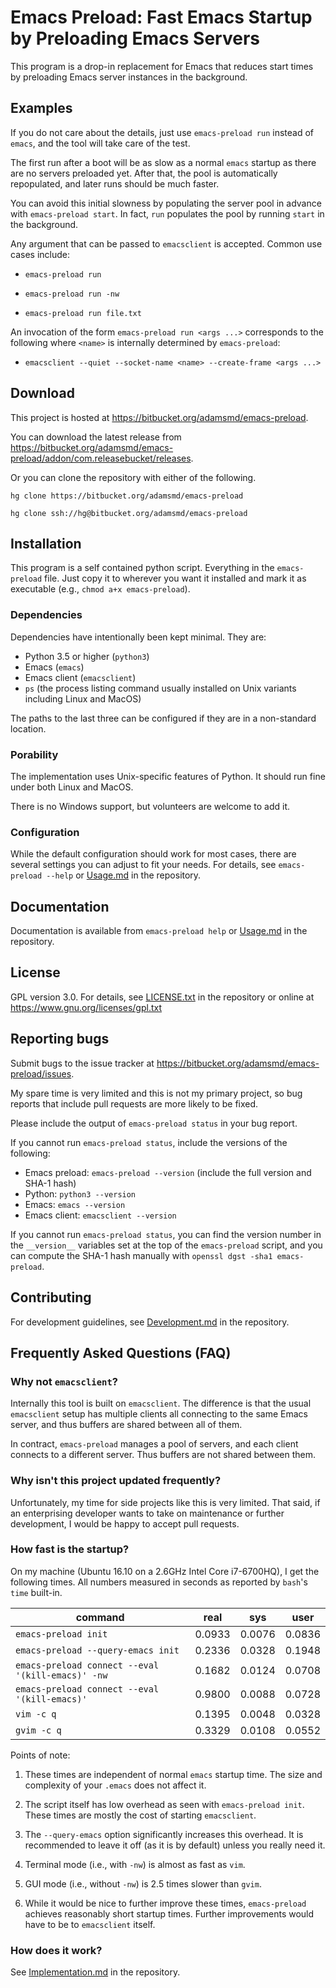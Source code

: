 # Emacs Preload: Fast Emacs Startup by Preloading Emacs Servers

This program is a drop-in replacement for Emacs that reduces start
times by preloading Emacs server instances in the background.

## Examples

If you do not care about the details, just use `emacs-preload run`
instead of `emacs`, and the tool will take care of the test.

The first run after a boot will be as slow as a normal `emacs`
startup as there are no servers preloaded yet.  After that, the
pool is automatically repopulated, and later runs should be much
faster.

You can avoid this initial slowness by populating the server pool
in advance with `emacs-preload start`.  In fact, `run` populates
the pool by running `start` in the background.

Any argument that can be passed to `emacsclient` is accepted.
Common use cases include:

- `emacs-preload run`

- `emacs-preload run -nw`

- `emacs-preload run file.txt`

An invocation of the form `emacs-preload run <args ...>`
corresponds to the following where `<name>` is internally
determined by `emacs-preload`:

- `emacsclient --quiet --socket-name <name> --create-frame <args ...>`

## Download

This project is hosted at
<https://bitbucket.org/adamsmd/emacs-preload>.

You can download the latest release from
<https://bitbucket.org/adamsmd/emacs-preload/addon/com.releasebucket/releases>.

Or you can clone the repository with either of the following.

```hg clone https://bitbucket.org/adamsmd/emacs-preload```

```hg clone ssh://hg@bitbucket.org/adamsmd/emacs-preload```

## Installation

This program is a self contained python script.  Everything in the
`emacs-preload` file.  Just copy it to wherever you want it installed and mark
it as executable (e.g., `chmod a+x emacs-preload`).

### Dependencies

Dependencies have intentionally been kept minimal.  They are:

- Python 3.5 or higher (`python3`)
- Emacs (`emacs`)
- Emacs client (`emacsclient`)
- `ps` (the process listing command usually installed on Unix variants
  including Linux and MacOS)

The paths to the last three can be configured if they are in a non-standard
location.

### Porability

The implementation uses Unix-specific features of Python.  It should run fine
under both Linux and MacOS.

There is no Windows support, but volunteers are welcome to add it.

### Configuration

While the default configuration should work for most cases, there are several
settings you can adjust to fit your needs.  For details, see `emacs-preload
--help` or [Usage.md](Usage.md) in the repository.

## Documentation

Documentation is available from `emacs-preload help` or [Usage.md](Usage.md)
in the repository.

## License

GPL version 3.0.  For details, see [LICENSE.txt](LICENSE.txt) in the
repository or online at <https://www.gnu.org/licenses/gpl.txt>

## Reporting bugs

Submit bugs to the issue tracker at
<https://bitbucket.org/adamsmd/emacs-preload/issues>.

My spare time is very limited and this is not my primary project, so bug
reports that include pull requests are more likely to be fixed.

Please include the output of `emacs-preload status` in your bug report.

If you cannot run `emacs-preload status`, include the versions of the
following:

- Emacs preload: `emacs-preload --version` (include the full version and SHA-1 hash)
- Python: `python3 --version`
- Emacs: `emacs --version`
- Emacs client: `emacsclient --version`

If you cannot run `emacs-preload status`, you can find the version number in
the `__version__` variables set at the top of the `emacs-preload` script, and
you can compute the SHA-1 hash manually with `openssl dgst -sha1
emacs-preload`.

## Contributing

For development guidelines, see [Development.md](Development.md) in the
repository.

## Frequently Asked Questions (FAQ)

### Why not `emacsclient`?

Internally this tool is built on `emacsclient`.  The difference is that the
usual `emacsclient` setup has multiple clients all connecting to the same
Emacs server, and thus buffers are shared between all of them.

In contract, `emacs-preload` manages a pool of servers, and each client
connects to a different server.  Thus buffers are not shared between them.

### Why isn't this project updated frequently?

Unfortunately, my time for side projects like this is very limited.  That
said, if an enterprising developer wants to take on maintenance or further
development, I would be happy to accept pull requests.

### How fast is the startup?

On my machine (Ubuntu 16.10 on a 2.6GHz Intel Core i7-6700HQ), I get the
following times.  All numbers measured in seconds as reported by `bash`'s
`time` built-in.

command                                           | real   | sys    | user
--------------------------------------------------|--------|--------|-------
`emacs-preload init`                              | 0.0933 | 0.0076 | 0.0836
`emacs-preload --query-emacs init`                | 0.2336 | 0.0328 | 0.1948
`emacs-preload connect --eval '(kill-emacs)' -nw` | 0.1682 | 0.0124 | 0.0708
`emacs-preload connect --eval '(kill-emacs)'`     | 0.9800 | 0.0088 | 0.0728
`vim -c q`                                        | 0.1395 | 0.0048 | 0.0328
`gvim -c q`                                       | 0.3329 | 0.0108 | 0.0552

Points of note:

1. These times are independent of normal `emacs` startup time.  The size and
   complexity of your `.emacs` does not affect it.

2. The script itself has low overhead as seen with `emacs-preload init`.
   These times are mostly the cost of starting `emacsclient`.

3. The `--query-emacs` option significantly increases this overhead.  It is
   recommended to leave it off (as it is by default) unless you really need
   it.

4. Terminal mode (i.e., with `-nw`) is almost as fast as `vim`.

5. GUI mode (i.e., without `-nw`) is 2.5 times slower than `gvim`.

6. While it would be nice to further improve these times, `emacs-preload`
   achieves reasonably short startup times.  Further improvements would have
   to be to `emacsclient` itself.

### How does it work?

See [Implementation.md](Implementation.md) in the repository.
